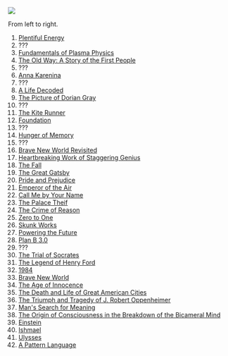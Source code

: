 ![](http://i.imgur.com/A58kwko.jpg)

From left to right.

1. [Plentiful Energy](http://www.amazon.com/Plentiful-Energy-technology-scientific-non-specialists/dp/1466384603)
2. ???
3. [Fundamentals of Plasma Physics](http://www.amazon.com/Fundamentals-Plasma-Physics-Paul-Bellan/dp/0521528003)
4. [The Old Way: A Story of the First People](http://www.amazon.com/Old-Way-Story-First-People-ebook/dp/B000Y2I7Q8)
5. ???
6. [Anna Karenina](http://www.amazon.com/Anna-Karenina-Hardcover-Classics-Tolstoy/dp/014119961X)
7. ???
8. [A Life Decoded](http://www.amazon.com/Life-Decoded-My-Genome/dp/0143114182)
9. [The Picture of Dorian Gray](http://www.amazon.com/Picture-Dorian-Dover-Thrift-Editions/dp/0486278077)
10. ???
11. [The Kite Runner](http://www.amazon.com/Kite-Runner-10th-Anniversary/dp/159463193X)
12. [Foundation](http://www.amazon.com/Foundation-Isaac-Asimov/dp/0553293354)
13. ???
14. [Hunger of Memory](http://www.amazon.com/Hunger-Memory-Education-Richard-Rodriguez/dp/0553272934)
15. ???
16. [Brave New World Revisited](http://www.amazon.com/Brave-World-Revisited-Aldous-Huxley/dp/0060898526)
17. [Heartbreaking Work of Staggering Genius](http://www.amazon.com/Heartbreaking-Work-Staggering-Genius/dp/0375725784)
18. [The Fall](http://www.amazon.com/Fall-Albert-Camus/dp/0679720227)
19. [The Great Gatsby](http://www.amazon.com/Great-Gatsby-F-Scott-Fitzgerald/dp/0743273567)
20. [Pride and Prejudice](http://www.amazon.com/Pride-Prejudice-Jane-Austen-ebook/dp/B008476HBM)
21. [Emperor of the Air](http://www.amazon.com/Emperor-Air-Ethan-Canin/dp/0618004149)
22. [Call Me by Your Name](http://www.amazon.com/Call-Me-Your-Name-Novel/dp/031242678X)
23. [The Palace Theif](http://www.amazon.com/Palace-Thief-Stories-Ethan-Canin/dp/0812976177)
24. [The Crime of Reason](http://www.amazon.com/Crime-Reason-Closing-Scientific-Mind/dp/0465020283)
25. [Zero to One](http://www.amazon.com/Zero-One-Notes-Startups-Future/dp/0804139296)
26. [Skunk Works](http://www.amazon.com/Skunk-Works-Personal-Memoir-Lockheed/dp/0316743003)
27. [Powering the Future](http://www.amazon.com/Powering-Future-Eventually-Civilization-Tomorrow/dp/0465022197)
28. [Plan B 3.0](http://www.amazon.com/Plan-3-0-Mobilizing-Civilization-Substantially/dp/B00E292PVW)
29. ???
30. [The Trial of Socrates](http://www.amazon.com/Trial-Socrates-I-F-Stone/dp/0385260326)
31. [The Legend of Henry Ford](http://www.amazon.com/Legend-Henry-Ford-Keith-Sward/dp/0689701918)
32. [1984](http://www.amazon.com/1984-Signet-Classics-George-Orwell/dp/0451524934)
33. [Brave New World](http://www.amazon.com/Brave-New-World-Aldous-Huxley/dp/0060850523/)
34. [The Age of Innocence](http://www.amazon.com/The-Innocence-Dover-Thrift-Editions/dp/0486298035)
35. [The Death and Life of Great American Cities](http://www.amazon.com/Death-Life-Great-American-Cities/dp/067974195X)
36. [The Triumph and Tragedy of J. Robert Oppenheimer](http://www.amazon.com/American-Prometheus-Triumph-Tragedy-Oppenheimer/dp/0375726268)
37. [Man's Search for Meaning](http://www.amazon.com/Mans-Search-Meaning-Viktor-Frankl/dp/080701429X)
38. [The Origin of Consciousness in the Breakdown of the Bicameral Mind](http://www.amazon.com/Origin-Consciousness-Breakdown-Bicameral-Mind/dp/0618057072)
39. [Einstein](http://www.amazon.com/Einstein-Life-Universe-Walter-Isaacson/dp/0743264746)
40. [Ishmael](http://www.amazon.com/Ishmael-Adventure-Spirit-Daniel-Quinn/dp/0553375407)
41. [Ulysses](http://www.amazon.com/Ulysses-James-Joyce/dp/1494405490/)
42. [A Pattern Language](http://www.amazon.com/Pattern-Language-Buildings-Construction-Environmental/dp/0195019199/)
